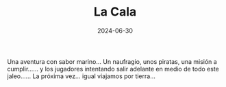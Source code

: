 ﻿---
title: La Cala
summary: ¿El transporte de una mercancía valiosa es una misión sencilla, o no?.
authors:
- Jorge González Conde
date: 2024-06-30
type: post
categories:
- Comunidad
tags:
- Oneshot
- Marítima
minlevels: "2"
maxlevels: "3"
prices:
session: "1"
mincharacters: "4"
maxcharacters: "6"
eval:  no oficial
cover: "la-cala.jpg"
download: "la-cala.pdf"
moreinfo:
license: "OGL"
draft: false

---

Una aventura con sabor marino… Un naufragio, unos piratas, una misión a cumplir…… y los jugadores intentando salir adelante en medio de todo este jaleo……
La próxima vez… igual viajamos por tierra…



